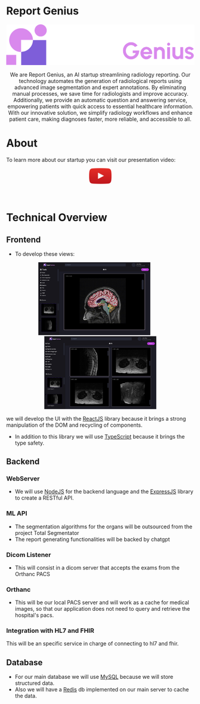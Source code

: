 # **Report Genius**
<p align="center">
<img width="600" src="./assets/Logo.png" />
</p>
<p align="center">
We are Report Genius, an AI startup streamlining radiology reporting. Our technology automates the generation of radiological reports using advanced image segmentation and expert annotations. By eliminating manual processes, we save time for radiologists and improve accuracy. Additionally, we provide an automatic question and answering service, empowering patients with quick access to essential healthcare information. With our innovative solution, we simplify radiology workflows and enhance patient care, making diagnoses faster, more reliable, and accessible to all.
</p>

# **About**
To learn more about our startup you can visit our presentation video:
<p align="center">
<a target="_blank" href="https://youtu.be/MPaN0w21SdM">
<img width="60" src="./assets/yt-btn.png" />
</a>
</p>

<br />

# **Technical Overview**
## Frontend
- To develop these views:
<p align="center">
<img width="300" src="./assets/View_1.png" />
&nbsp;&nbsp;&nbsp;&nbsp;&nbsp;&nbsp;&nbsp;
<img width="300" src="./assets/View_2.jpg" />
</p>

we will develop the UI with the <a target="_blank" href="https://react.dev/">ReactJS</a> library because it brings a strong manipulation of the DOM and recycling of components.

- In addition to this library we will use <a target="_blank" href="https://www.typescriptlang.org/">TypeScript</a> because it brings the type safety.

## Backend
### WebServer
- We will use <a target="_blank" href="https://nodejs.org/en">NodeJS</a> for the backend language and the <a target="_blank" href="https://expressjs.com/">ExpressJS</a> library to create a RESTful API.

### ML API
- The segmentation algorithms for the organs will be outsourced from the project Total Segmentator
- The report generating functionalities will be backed by chatgpt 

### Dicom Listener
- This will consist in a dicom server that accepts the exams from the Orthanc PACS


### Orthanc
- This will be our local PACS server and will work as a cache for medical images, so that our application does not need to query and retrieve the hospital's pacs.


### Integration with HL7 and FHIR
This will be an specific service in charge of connecting to hl7 and fhir.

## Database
- For our main database we will use <a target="_blank" href="https://www.mysql.com/">MySQL</a> because we will store structured data.
- Also we will have a <a target="_blank" href="https://redis.io//">Redis</a> db implemented on our main server to cache the data.

